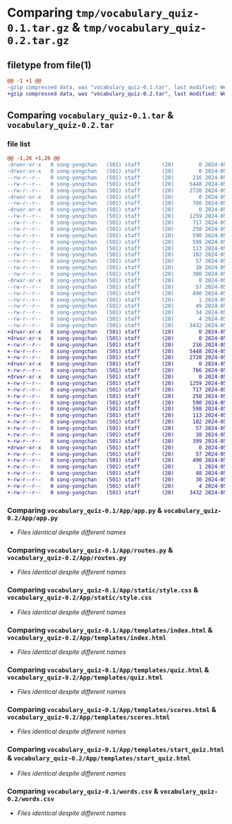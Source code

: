 # Comparing `tmp/vocabulary_quiz-0.1.tar.gz` & `tmp/vocabulary_quiz-0.2.tar.gz`

## filetype from file(1)

```diff
@@ -1 +1 @@
-gzip compressed data, was "vocabulary_quiz-0.1.tar", last modified: Wed May 22 14:54:20 2024, max compression
+gzip compressed data, was "vocabulary_quiz-0.2.tar", last modified: Wed May 22 22:58:00 2024, max compression
```

## Comparing `vocabulary_quiz-0.1.tar` & `vocabulary_quiz-0.2.tar`

### file list

```diff
@@ -1,26 +1,26 @@
-drwxr-xr-x   0 song-yongchan   (501) staff       (20)        0 2024-05-22 14:54:20.533105 vocabulary_quiz-0.1/
-drwxr-xr-x   0 song-yongchan   (501) staff       (20)        0 2024-05-22 14:54:20.530224 vocabulary_quiz-0.1/App/
--rw-r--r--   0 song-yongchan   (501) staff       (20)      216 2024-05-22 14:33:11.000000 vocabulary_quiz-0.1/App/__init__.py
--rw-r--r--   0 song-yongchan   (501) staff       (20)     5448 2024-05-22 14:35:16.000000 vocabulary_quiz-0.1/App/app.py
--rw-r--r--   0 song-yongchan   (501) staff       (20)     2720 2024-05-22 14:43:13.000000 vocabulary_quiz-0.1/App/routes.py
-drwxr-xr-x   0 song-yongchan   (501) staff       (20)        0 2024-05-22 14:54:20.530459 vocabulary_quiz-0.1/App/static/
--rw-r--r--   0 song-yongchan   (501) staff       (20)      766 2024-05-22 14:24:58.000000 vocabulary_quiz-0.1/App/static/style.css
-drwxr-xr-x   0 song-yongchan   (501) staff       (20)        0 2024-05-22 14:54:20.532012 vocabulary_quiz-0.1/App/templates/
--rw-r--r--   0 song-yongchan   (501) staff       (20)     1259 2024-05-22 14:43:32.000000 vocabulary_quiz-0.1/App/templates/index.html
--rw-r--r--   0 song-yongchan   (501) staff       (20)      717 2024-05-22 14:24:42.000000 vocabulary_quiz-0.1/App/templates/quiz.html
--rw-r--r--   0 song-yongchan   (501) staff       (20)      250 2024-05-21 10:42:58.000000 vocabulary_quiz-0.1/App/templates/result.html
--rw-r--r--   0 song-yongchan   (501) staff       (20)      590 2024-05-22 14:24:48.000000 vocabulary_quiz-0.1/App/templates/scores.html
--rw-r--r--   0 song-yongchan   (501) staff       (20)      598 2024-05-22 14:13:42.000000 vocabulary_quiz-0.1/App/templates/start_quiz.html
--rw-r--r--   0 song-yongchan   (501) staff       (20)      113 2024-05-22 13:55:16.000000 vocabulary_quiz-0.1/App/templates/view_scores.html
--rw-r--r--   0 song-yongchan   (501) staff       (20)      102 2024-05-22 14:45:06.000000 vocabulary_quiz-0.1/MANIFEST.in
--rw-r--r--   0 song-yongchan   (501) staff       (20)       57 2024-05-22 14:54:20.532980 vocabulary_quiz-0.1/PKG-INFO
--rw-r--r--   0 song-yongchan   (501) staff       (20)       38 2024-05-22 14:54:20.533146 vocabulary_quiz-0.1/setup.cfg
--rw-r--r--   0 song-yongchan   (501) staff       (20)      380 2024-05-22 14:44:44.000000 vocabulary_quiz-0.1/setup.py
-drwxr-xr-x   0 song-yongchan   (501) staff       (20)        0 2024-05-22 14:54:20.532818 vocabulary_quiz-0.1/vocabulary_quiz.egg-info/
--rw-r--r--   0 song-yongchan   (501) staff       (20)       57 2024-05-22 14:54:20.000000 vocabulary_quiz-0.1/vocabulary_quiz.egg-info/PKG-INFO
--rw-r--r--   0 song-yongchan   (501) staff       (20)      490 2024-05-22 14:54:20.000000 vocabulary_quiz-0.1/vocabulary_quiz.egg-info/SOURCES.txt
--rw-r--r--   0 song-yongchan   (501) staff       (20)        1 2024-05-22 14:54:20.000000 vocabulary_quiz-0.1/vocabulary_quiz.egg-info/dependency_links.txt
--rw-r--r--   0 song-yongchan   (501) staff       (20)       49 2024-05-22 14:54:20.000000 vocabulary_quiz-0.1/vocabulary_quiz.egg-info/entry_points.txt
--rw-r--r--   0 song-yongchan   (501) staff       (20)       34 2024-05-22 14:54:20.000000 vocabulary_quiz-0.1/vocabulary_quiz.egg-info/requires.txt
--rw-r--r--   0 song-yongchan   (501) staff       (20)        4 2024-05-22 14:54:20.000000 vocabulary_quiz-0.1/vocabulary_quiz.egg-info/top_level.txt
--rw-r--r--   0 song-yongchan   (501) staff       (20)     3432 2024-05-21 10:17:30.000000 vocabulary_quiz-0.1/words.csv
+drwxr-xr-x   0 song-yongchan   (501) staff       (20)        0 2024-05-22 22:58:00.055564 vocabulary_quiz-0.2/
+drwxr-xr-x   0 song-yongchan   (501) staff       (20)        0 2024-05-22 22:58:00.052585 vocabulary_quiz-0.2/App/
+-rw-r--r--   0 song-yongchan   (501) staff       (20)      216 2024-05-22 14:33:11.000000 vocabulary_quiz-0.2/App/__init__.py
+-rw-r--r--   0 song-yongchan   (501) staff       (20)     5448 2024-05-22 14:35:16.000000 vocabulary_quiz-0.2/App/app.py
+-rw-r--r--   0 song-yongchan   (501) staff       (20)     2720 2024-05-22 14:43:13.000000 vocabulary_quiz-0.2/App/routes.py
+drwxr-xr-x   0 song-yongchan   (501) staff       (20)        0 2024-05-22 22:58:00.052797 vocabulary_quiz-0.2/App/static/
+-rw-r--r--   0 song-yongchan   (501) staff       (20)      766 2024-05-22 14:24:58.000000 vocabulary_quiz-0.2/App/static/style.css
+drwxr-xr-x   0 song-yongchan   (501) staff       (20)        0 2024-05-22 22:58:00.054383 vocabulary_quiz-0.2/App/templates/
+-rw-r--r--   0 song-yongchan   (501) staff       (20)     1259 2024-05-22 14:43:32.000000 vocabulary_quiz-0.2/App/templates/index.html
+-rw-r--r--   0 song-yongchan   (501) staff       (20)      717 2024-05-22 14:24:42.000000 vocabulary_quiz-0.2/App/templates/quiz.html
+-rw-r--r--   0 song-yongchan   (501) staff       (20)      250 2024-05-21 10:42:58.000000 vocabulary_quiz-0.2/App/templates/result.html
+-rw-r--r--   0 song-yongchan   (501) staff       (20)      590 2024-05-22 14:24:48.000000 vocabulary_quiz-0.2/App/templates/scores.html
+-rw-r--r--   0 song-yongchan   (501) staff       (20)      598 2024-05-22 14:13:42.000000 vocabulary_quiz-0.2/App/templates/start_quiz.html
+-rw-r--r--   0 song-yongchan   (501) staff       (20)      113 2024-05-22 13:55:16.000000 vocabulary_quiz-0.2/App/templates/view_scores.html
+-rw-r--r--   0 song-yongchan   (501) staff       (20)      102 2024-05-22 14:45:06.000000 vocabulary_quiz-0.2/MANIFEST.in
+-rw-r--r--   0 song-yongchan   (501) staff       (20)       57 2024-05-22 22:58:00.055431 vocabulary_quiz-0.2/PKG-INFO
+-rw-r--r--   0 song-yongchan   (501) staff       (20)       38 2024-05-22 22:58:00.055611 vocabulary_quiz-0.2/setup.cfg
+-rw-r--r--   0 song-yongchan   (501) staff       (20)      399 2024-05-22 22:56:33.000000 vocabulary_quiz-0.2/setup.py
+drwxr-xr-x   0 song-yongchan   (501) staff       (20)        0 2024-05-22 22:58:00.055259 vocabulary_quiz-0.2/vocabulary_quiz.egg-info/
+-rw-r--r--   0 song-yongchan   (501) staff       (20)       57 2024-05-22 22:58:00.000000 vocabulary_quiz-0.2/vocabulary_quiz.egg-info/PKG-INFO
+-rw-r--r--   0 song-yongchan   (501) staff       (20)      490 2024-05-22 22:58:00.000000 vocabulary_quiz-0.2/vocabulary_quiz.egg-info/SOURCES.txt
+-rw-r--r--   0 song-yongchan   (501) staff       (20)        1 2024-05-22 22:58:00.000000 vocabulary_quiz-0.2/vocabulary_quiz.egg-info/dependency_links.txt
+-rw-r--r--   0 song-yongchan   (501) staff       (20)       48 2024-05-22 22:58:00.000000 vocabulary_quiz-0.2/vocabulary_quiz.egg-info/entry_points.txt
+-rw-r--r--   0 song-yongchan   (501) staff       (20)       30 2024-05-22 22:58:00.000000 vocabulary_quiz-0.2/vocabulary_quiz.egg-info/requires.txt
+-rw-r--r--   0 song-yongchan   (501) staff       (20)        4 2024-05-22 22:58:00.000000 vocabulary_quiz-0.2/vocabulary_quiz.egg-info/top_level.txt
+-rw-r--r--   0 song-yongchan   (501) staff       (20)     3432 2024-05-21 10:17:30.000000 vocabulary_quiz-0.2/words.csv
```

### Comparing `vocabulary_quiz-0.1/App/app.py` & `vocabulary_quiz-0.2/App/app.py`

 * *Files identical despite different names*

### Comparing `vocabulary_quiz-0.1/App/routes.py` & `vocabulary_quiz-0.2/App/routes.py`

 * *Files identical despite different names*

### Comparing `vocabulary_quiz-0.1/App/static/style.css` & `vocabulary_quiz-0.2/App/static/style.css`

 * *Files identical despite different names*

### Comparing `vocabulary_quiz-0.1/App/templates/index.html` & `vocabulary_quiz-0.2/App/templates/index.html`

 * *Files identical despite different names*

### Comparing `vocabulary_quiz-0.1/App/templates/quiz.html` & `vocabulary_quiz-0.2/App/templates/quiz.html`

 * *Files identical despite different names*

### Comparing `vocabulary_quiz-0.1/App/templates/scores.html` & `vocabulary_quiz-0.2/App/templates/scores.html`

 * *Files identical despite different names*

### Comparing `vocabulary_quiz-0.1/App/templates/start_quiz.html` & `vocabulary_quiz-0.2/App/templates/start_quiz.html`

 * *Files identical despite different names*

### Comparing `vocabulary_quiz-0.1/words.csv` & `vocabulary_quiz-0.2/words.csv`

 * *Files identical despite different names*

